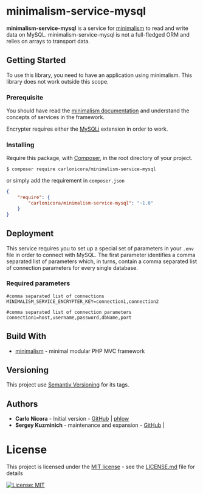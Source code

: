 # minimalism-service-mysql

**minimalism-service-mysql** is a service for [minimalism](https://github.com/carlonicora/minimalism) to read and 
write data on MySQL. minimalism-service-mysql is not a full-fledged ORM and relies on arrays to transport data.

## Getting Started

To use this library, you need to have an application using minimalism. This library does not work outside this scope.

### Prerequisite

You should have read the [minimalism documentation](https://github.com/carlonicora/minimalism/readme.md) and understand
the concepts of services in the framework.

Encrypter requires either the [MySQLi](https://www.php.net/manual/en/book.mysqli.php) extension in order to work.

### Installing

Require this package, with [Composer](https://getcomposer.org/), in the root directory of your project.

```
$ composer require carlonicora/minimalism-service-mysql
```

or simply add the requirement in `composer.json`

```json
{
    "require": {
        "carlonicora/minimalism-service-mysql": "~1.0"
    }
}
```

## Deployment

This service requires you to set up a special set of parameters in your `.env` file in order to connect with MySQL.
The first parameter identifies a comma separated list of parameters which, in turns, contain a comma separated list
of connection parameters for every single database.

### Required parameters

```dotenv
#comma separated list of connections
MINIMALISM_SERVICE_ENCRYPTER_KEY=connection1,connection2

#comma separated list of connection parameters
connection1=host,username,password,dbName,port
```

## Build With

* [minimalism](https://github.com/carlonicora/minimalism) - minimal modular PHP MVC framework

## Versioning

This project use [Semantiv Versioning](https://semver.org/) for its tags.

## Authors

* **Carlo Nicora** - Initial version - [GitHub](https://github.com/carlonicora) |
[phlow](https://phlow.com/@carlo)
* **Sergey Kuzminich** - maintenance and expansion - [GitHub](https://github.com/aldoka) |

# License

This project is licensed under the [MIT license](https://opensource.org/licenses/MIT) - see the
[LICENSE.md](LICENSE.md) file for details 

[![License: MIT](https://img.shields.io/badge/License-MIT-yellow.svg)](https://opensource.org/licenses/MIT)